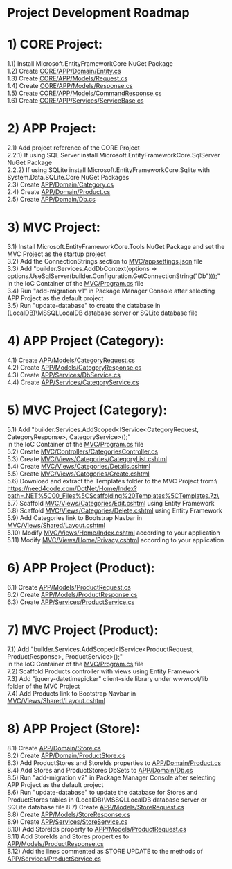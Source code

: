 # Project Development Roadmap

# 1) CORE Project:
1.1) Install Microsoft.EntityFrameworkCore NuGet Package\
1.2) Create [CORE/APP/Domain/Entity.cs](https://github.com/cagilalsac/ETrade/blob/main/CORE/APP/Domain/Entity.cs)\
1.3) Create [CORE/APP/Models/Request.cs](https://github.com/cagilalsac/ETrade/blob/main/CORE/APP/Models/Request.cs)\
1.4) Create [CORE/APP/Models/Response.cs](https://github.com/cagilalsac/ETrade/blob/main/CORE/APP/Models/Response.cs)\
1.5) Create [CORE/APP/Models/CommandResponse.cs](https://github.com/cagilalsac/ETrade/blob/main/CORE/APP/Models/CommandResponse.cs)\
1.6) Create [CORE/APP/Services/ServiceBase.cs](https://github.com/cagilalsac/ETrade/blob/main/CORE/APP/Services/ServiceBase.cs)
# 2) APP Project:
2.1) Add project reference of the CORE Project\
2.2.1) If using SQL Server install Microsoft.EntityFrameworkCore.SqlServer NuGet Package\
2.2.2) If using SQLite install Microsoft.EntityFrameworkCore.Sqlite with System.Data.SQLite.Core NuGet Packages\
2.3) Create [APP/Domain/Category.cs](https://github.com/cagilalsac/ETrade/blob/main/APP/Domain/Category.cs)\
2.4) Create [APP/Domain/Product.cs](https://github.com/cagilalsac/ETrade/blob/main/APP/Domain/Product.cs)\
2.5) Create [APP/Domain/Db.cs](https://github.com/cagilalsac/ETrade/blob/main/APP/Domain/Db.cs)
# 3) MVC Project:
3.1) Install Microsoft.EntityFrameworkCore.Tools NuGet Package and set the MVC Project as the startup project\
3.2) Add the ConnectionStrings section to [MVC/appsettings.json](https://github.com/cagilalsac/ETrade/blob/main/MVC/appsettings.json) file\
3.3) Add "builder.Services.AddDbContext<Db>(options => options.UseSqlServer(builder.Configuration.GetConnectionString("Db")));"\
in the IoC Container of the [MVC/Program.cs](https://github.com/cagilalsac/ETrade/blob/main/MVC/Program.cs) file\
3.4) Run "add-migration v1" in Package Manager Console after selecting APP Project as the default project\
3.5) Run "update-database" to create the database in (LocalDB)\MSSQLLocalDB database server or SQLite database file
# 4) APP Project (Category):
4.1) Create [APP/Models/CategoryRequest.cs](https://github.com/cagilalsac/ETrade/blob/main/APP/Models/CategoryRequest.cs)\
4.2) Create [APP/Models/CategoryResponse.cs](https://github.com/cagilalsac/ETrade/blob/main/APP/Models/CategoryResponse.cs)\
4.3) Create [APP/Services/DbService.cs](https://github.com/cagilalsac/ETrade/blob/main/APP/Services/DbService.cs)\
4.4) Create [APP/Services/CategoryService.cs](https://github.com/cagilalsac/ETrade/blob/main/APP/Services/CategoryService.cs)
# 5) MVC Project (Category):
5.1) Add "builder.Services.AddScoped<IService<CategoryRequest, CategoryResponse>, CategoryService>();"\
in the IoC Container of the [MVC/Program.cs](https://github.com/cagilalsac/ETrade/blob/main/MVC/Program.cs) file\
5.2) Create [MVC/Controllers/CategoriesController.cs](https://github.com/cagilalsac/ETrade/blob/main/MVC/Controllers/CategoriesController.cs)\
5.3) Create [MVC/Views/Categories/CategoryList.cshtml](https://github.com/cagilalsac/ETrade/blob/main/MVC/Views/Categories/CategoryList.cshtml)\
5.4) Create [MVC/Views/Categories/Details.cshtml](https://github.com/cagilalsac/ETrade/blob/main/MVC/Views/Categories/Details.cshtml)\
5.5) Create [MVC/Views/Categories/Create.cshtml](https://github.com/cagilalsac/ETrade/blob/main/MVC/Views/Categories/Create.cshtml)\
5.6) Download and extract the Templates folder to the MVC Project from:\ 
https://need4code.com/DotNet/Home/Index?path=.NET%5C00_Files%5CScaffolding%20Templates%5CTemplates.7z\
5.7) Scaffold [MVC/Views/Categories/Edit.cshtml](https://github.com/cagilalsac/ETrade/blob/main/MVC/Views/Categories/Edit.cshtml) using Entity Framework\
5.8) Scaffold [MVC/Views/Categories/Delete.cshtml](https://github.com/cagilalsac/ETrade/blob/main/MVC/Views/Categories/Delete.cshtml) using Entity Framework\
5.9) Add Categories link to Bootstrap Navbar in [MVC/Views/Shared/Layout.cshtml](https://github.com/cagilalsac/ETrade/blob/main/MVC/Views/Shared/_Layout.cshtml)\
5.10) Modify [MVC/Views/Home/Index.cshtml](https://github.com/cagilalsac/ETrade/blob/main/MVC/Views/Home/Index.cshtml) according to your application\
5.11) Modify [MVC/Views/Home/Privacy.cshtml](https://github.com/cagilalsac/ETrade/blob/main/MVC/Views/Home/Privacy.cshtml) according to your application
# 6) APP Project (Product):
6.1) Create [APP/Models/ProductRequest.cs](https://github.com/cagilalsac/ETrade/blob/main/APP/Models/ProductRequest.cs)\
6.2) Create [APP/Models/ProductResponse.cs](https://github.com/cagilalsac/ETrade/blob/main/APP/Models/ProductResponse.cs)\
6.3) Create [APP/Services/ProductService.cs](https://github.com/cagilalsac/ETrade/blob/main/APP/Services/ProductService.cs)
# 7) MVC Project (Product):
7.1) Add "builder.Services.AddScoped<IService<ProductRequest, ProductResponse>, ProductService>();"\
in the IoC Container of the [MVC/Program.cs](https://github.com/cagilalsac/ETrade/blob/main/MVC/Program.cs) file\
7.2) Scaffold Products controller with views using Entity Framework\
7.3) Add "jquery-datetimepicker" client-side library under wwwroot/lib folder of the MVC Project\
7.4) Add Products link to Bootstrap Navbar in [MVC/Views/Shared/Layout.cshtml](https://github.com/cagilalsac/ETrade/blob/main/MVC/Views/Shared/_Layout.cshtml)
# 8) APP Project (Store):
8.1) Create [APP/Domain/Store.cs](https://github.com/cagilalsac/ETrade/blob/main/APP/Domain/Store.cs)\
8.2) Create [APP/Domain/ProductStore.cs](https://github.com/cagilalsac/ETrade/blob/main/APP/Domain/ProductStore.cs)\
8.3) Add ProductStores and StoreIds properties to [APP/Domain/Product.cs](https://github.com/cagilalsac/ETrade/blob/main/APP/Domain/Product.cs)\
8.4) Add Stores and ProductStores DbSets to [APP/Domain/Db.cs](https://github.com/cagilalsac/ETrade/blob/main/APP/Domain/Db.cs)\
8.5) Run "add-migration v2" in Package Manager Console after selecting APP Project as the default project\
8.6) Run "update-database" to update the database for Stores and ProductStores tables in (LocalDB)\MSSQLLocalDB database server or SQLite database file
8.7) Create [APP/Models/StoreRequest.cs](https://github.com/cagilalsac/ETrade/blob/main/APP/Models/StoreRequest.cs)\
8.8) Create [APP/Models/StoreResponse.cs](https://github.com/cagilalsac/ETrade/blob/main/APP/Models/StoreResponse.cs)\
8.9) Create [APP/Services/StoreService.cs](https://github.com/cagilalsac/ETrade/blob/main/APP/Services/StoreService.cs)\
8.10) Add StoreIds property to [APP/Models/ProductRequest.cs](https://github.com/cagilalsac/ETrade/blob/main/APP/Models/ProductRequest.cs)\
8.11) Add StoreIds and Stores properties to [APP/Models/ProductResponse.cs](https://github.com/cagilalsac/ETrade/blob/main/APP/Models/ProductResponse.cs)\
8.12) Add the lines commented as STORE UPDATE to the methods of [APP/Services/ProductService.cs](https://github.com/cagilalsac/ETrade/blob/main/APP/Services/ProductService.cs)